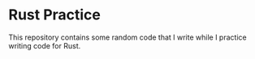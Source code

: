 # Rust Practice

This repository contains some random code that I write while I practice writing code for Rust.
